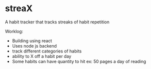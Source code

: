 # streaX
A habit tracker that tracks streaks of habit repetition

Worklog:
- Building using react
- Uses node js backend 
- track different categories of habits
- ability to X off a habit per day
- Some habits can have quantity to hit ex: 50 pages a day of reading
